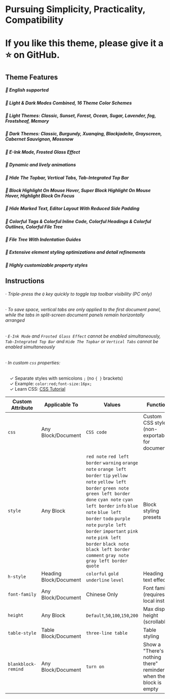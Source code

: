 # Pursuing Simplicity, Practicality, Compatibility

# If you like this theme, please give it a ⭐ on GitHub.

## Theme Features

##### 💫 English supported
##### 💫 Light & Dark Modes Combined, 16 Theme Color Schemes
##### 💫 Light Themes: Classic, Sunset, Forest, Ocean, Sugar, Lavender, fog, Frostsheaf, Memory
##### 💫 Dark Themes: Classic, Burgundy, Xuanqing, Blackjadeite, Grayscreen, Cabernet Sauvignon, Mossnow
##### 💫 E-Ink Mode, Frosted Glass Effect
##### 💫 Dynamic and lively animations
##### 💫 Hide The Topbar, Vertical Tabs, Tab-Integrated Top Bar
##### 💫 Block Highlight On Mouse Hover, Super Block Highlight On Mouse Hover, Highlight Block On Focus
##### 💫 Hide Marked Text, Editor Layout With Reduced Side Padding
##### 💫 Colorful Tags & Colorful Inline Code, Colorful Headings & Colorful Outlines, Colorful File Tree
##### 💫 File Tree With Indentation Guides
##### 💫 Extensive element styling optimizations and detail refinements
##### 💫 Highly customizable property styles

## Instructions

###### · Triple-press the `Q` key quickly to toggle top toolbar visibility (PC only)  
###### · To save space, vertical tabs are only applied to the first document panel, while the tabs in split-screen document panels remain horizontally arranged
###### · `E-Ink Mode` and `Frosted Glass Effect` cannot be enabled simultaneously, ​`Tab-Integrated Top Bar` and `Hide The Topbar` or `Vertical Tabs` cannot be enabled simultaneously
###### · In custom `css` properties:  
&emsp;✓ Separate styles with semicolons `;` (no `{ }` brackets)  
&emsp;✓ Example: `color:red;font-size:16px;`  
&emsp;✓ Learn CSS: [CSS Tutorial](https://www.runoob.com/css/css-tutorial.html)  


|Custom Attribute|Applicable To|Values|Function|
|----------------|-------------|------|--------|
|`css`|Any Block/Document|`CSS code`|Custom CSS styles (non-exportable for documents)|
|`style`|Any Block|`red note` `red left border` `warning` `orange note` `orange left border` `tip` `yellow note` `yellow left border` `green note` `green left border` `done` `cyan note` `cyan left border` `info` `blue note` `blue left border` `todo` `purple note` `purple left border` `important` `pink note` `pink left border` `black note` `black left border` `comment` `gray note` `gray left border` `quote`|Block styling presets|
|`h-style`|Heading Block/Document|`colorful` `gold` `underline` `level`|Heading text effects|
|`font-family`|Any Block/Document|Chinese Only|Font family (requires local install)|
|`height`|Any Block|`Default`,`50`,`100`,`150`,`200`|Max display height (scrollable)|
|`table-style`|Table Block/Document|`three-line table`|Table styling|
|`blankblock-remind`|Any Block/Document|`turn on`|Show a "There's nothing there" reminder when the block is empty|